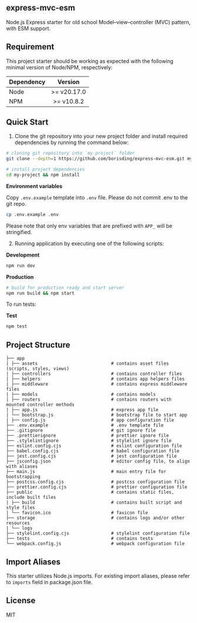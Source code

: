 ## express-mvc-esm

Node.js Express starter for old school Model–view–controller (MVC) pattern, with ESM support.

## Requirement

This project starter should be working as expected with the following minimal version of Node/NPM, respectively:

| Dependency |   Version   |
| ---------- | :---------: |
| Node       | >= v20.17.0 |
| NPM        | >= v10.8.2  |

## Quick Start

1. Clone the git repository into your new project folder and install required dependencies by running the command below:

```bash
# cloning git repository into `my-project` folder
git clone --depth=1 https://github.com/borisding/express-mvc-esm.git my-project

# install project dependencies
cd my-project && npm install
```

**Environment variables**

Copy `.env.example` template into `.env` file. Please do not commit .env to the git repo.

```bash
cp .env.example .env
```

Please note that only env variables that are prefixed with `APP_` will be stringified.

2. Running application by executing one of the following scripts:

**Development**

```bash
npm run dev
```

**Production**

```bash
# build for production ready and start server
npm run build && npm start
```

To run tests:

**Test**

```bash
npm test
```

## Project Structure

```
├── app
| ├── assets                            # contains asset files (scripts, styles, views)
| ├── controllers                       # contains controller files
| ├── helpers                           # contains app helpers files
| ├── middleware                        # contains express middleware files
| ├── models                            # contains models
| ├── routers                           # contains routers with mounted controller methods
| ├── app.js                            # express app file
| └── bootstrap.js                      # bootstrap file to start app
| ├── config.js                         # app configuration file
├── .env.example                        # .env template file
├── .gitignore                          # git ignore file
├── .prettierignore                     # prettier ignore file
├── .stylelintignore                    # stylelint ignore file
├── eslint.config.cjs                   # eslint configuration file
├── babel.config.cjs                    # babel configuration file
├── jest.config.cjs                     # jest configuration file
├── jsconfig.json                       # editor config file, to align with aliases
├── main.js                             # main entry file for bootstrapping
├── postcss.config.cjs                  # postcss configuration file
├── prettier.config.cjs                 # prettier configuration file
├── public                              # contains static files, include built files
| ├── build                             # contains built script and style files
| └── favicon.ico                       # favicon file
├── storage                             # contains logs and/or other resources
| └── logs
├── stylelint.config.cjs                # stylelint configuration file
├── tests                               # contains tests
└── webpack.config.js                   # webpack configuration file
```

## Import Aliases

This starter utilizes Node.js imports. For existing import aliases, please refer to `imports` field in package.json file.

## License

MIT
